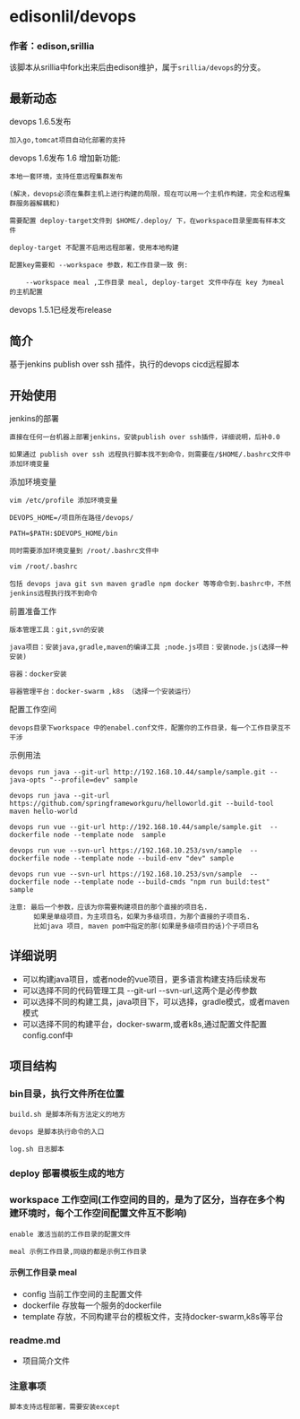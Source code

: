 # edisonlil/devops
### 作者：edison,srillia

该脚本从srillia中fork出来后由edison维护，属于`srillia/devops`的分支。

## 最新动态

devops 1.6.5发布
```
加入go,tomcat项目自动化部署的支持
```
devops 1.6发布
1.6 增加新功能:
```
本地一套环境，支持任意远程集群发布

(解决，devops必须在集群主机上进行构建的局限，现在可以用一个主机作构建，完全和远程集群服务器解耦和)

需要配置 deploy-target文件到 $HOME/.deploy/ 下，在workspace目录里面有样本文件

deploy-target 不配置不启用远程部署，使用本地构建

配置key需要和 --workspace 参数，和工作目录一致 例:

	--workspace meal ,工作目录 meal, deploy-target 文件中存在 key 为meal 的主机配置
```
devops 1.5.1已经发布release

## 简介
基于jenkins publish over ssh 插件，执行的devops cicd远程脚本

## 开始使用
jenkins的部署
```
直接在任何一台机器上部署jenkins，安装publish over ssh插件，详细说明，后补0.0

如果通过 publish over ssh 远程执行脚本找不到命令，则需要在/$HOME/.bashrc文件中添加环境变量
```
添加环境变量
```
vim /etc/profile 添加环境变量

DEVOPS_HOME=/项目所在路径/devops/

PATH=$PATH:$DEVOPS_HOME/bin

同时需要添加环境变量到 /root/.bashrc文件中

vim /root/.bashrc

包括 devops java git svn maven gradle npm docker 等等命令到.bashrc中，不然jenkins远程执行找不到命令

```
前置准备工作
```
版本管理工具：git,svn的安装

java项目：安装java,gradle,maven的编译工具 ;node.js项目：安装node.js(选择一种安装)

容器：docker安装 

容器管理平台：docker-swarm ,k8s （选择一个安装运行）
```
配置工作空间
```
devops目录下workspace 中的enabel.conf文件，配置你的工作目录，每一个工作目录互不干涉
```

示例用法 
```
devops run java --git-url http://192.168.10.44/sample/sample.git --java-opts "--profile=dev" sample

devops run java --git-url https://github.com/springframeworkguru/helloworld.git --build-tool maven hello-world

devops run vue --git-url http://192.168.10.44/sample/sample.git  --dockerfile node --template node  sample

devops run vue --svn-url https://192.168.10.253/svn/sample  --dockerfile node --template node --build-env "dev" sample

devops run vue --svn-url https://192.168.10.253/svn/sample  --dockerfile node --template node --build-cmds "npm run build:test" sample

注意: 最后一个参数，应该为你需要构建项目的那个直接的项目名.
      如果是单级项目，为主项目名，如果为多级项目，为那个直接的子项目名.
      比如java 项目, maven pom中指定的那(如果是多级项目的话)个子项目名

```

## 详细说明
+ 可以构建java项目，或者node的vue项目，更多语言构建支持后续发布
+ 可以选择不同的代码管理工具 --git-url --svn-url,这两个是必传参数
+ 可以选择不同的构建工具，java项目下，可以选择，gradle模式，或者maven模式
+ 可以选择不同的构建平台，docker-swarm,或者k8s,通过配置文件配置config.conf中

## 项目结构
### bin目录，执行文件所在位置
```
build.sh 是脚本所有方法定义的地方 

devops 是脚本执行命令的入口

log.sh 日志脚本 
```
### deploy 部署模板生成的地方
### workspace 工作空间(工作空间的目的，是为了区分，当存在多个构建环境时，每个工作空间配置文件互不影响)
```
enable 激活当前的工作目录的配置文件

meal 示例工作目录,同级的都是示例工作目录 
```
#### 示例工作目录 meal
+ config 当前工作空间的主配置文件
+ dockerfile 存放每一个服务的dockerfile
+ template 存放，不同构建平台的模板文件，支持docker-swarm,k8s等平台
### readme.md
+ 项目简介文件
### 注意事项
```
脚本支持远程部署，需要安装except
```
